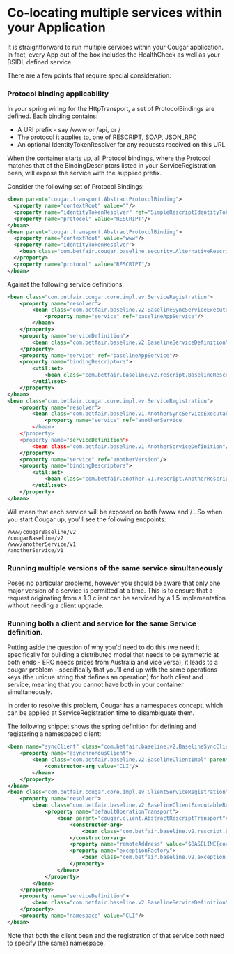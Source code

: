 ---
---
# Co-locating multiple services within your Application

It is straightforward to run multiple services within your Cougar application. In fact, every App out of the box includes
the HealthCheck as well as your BSIDL defined service.

There are a few points that require special consideration:

### Protocol binding applicability

In your spring wiring for the HttpTransport, a set of ProtocolBindings are defined. Each binding contains:

* A URI prefix - say /www or /api, or /
* The protocol it applies to, one of RESCRIPT, SOAP, JSON_RPC
* An optional IdentityTokenResolver for any requests received on this URL

When the container starts up, all Protocol bindings, where the Protocol matches that of the BindingDescriptors listed in
your ServiceRegistration bean, will expose the service with the supplied prefix.

Consider the following set of Protocol Bindings:

```xml
<bean parent="cougar.transport.AbstractProtocolBinding">
  <property name="contextRoot" value=""/>
  <property name="identityTokenResolver" ref="SimpleRescriptIdentityTokenResolver"/>
  <property name="protocol" value="RESCRIPT"/>
</bean>
<bean parent="cougar.transport.AbstractProtocolBinding">
  <property name="contextRoot" value="www"/>
  <property name="identityTokenResolver">
    <bean class="com.betfair.cougar.baseline.security.AlternativeRescriptIdentityTokenResolver"/>
  </property>
  <property name="protocol" value="RESCRIPT"/>
</bean>
```

Against the following service definitions:

```xml
<bean class="com.betfair.cougar.core.impl.ev.ServiceRegistration">
    <property name="resolver">
        <bean class="com.betfair.baseline.v2.BaselineSyncServiceExecutableResolver">
            <property name="service" ref="baselineAppService"/>
        </bean>
    </property>
    <property name="serviceDefinition">
        <bean class="com.betfair.baseline.v2.BaselineServiceDefinition"/>
    </property>
    <property name="service" ref="baselineAppService"/>
    <property name="bindingDescriptors">
        <util:set>
            <bean class="com.betfair.baseline.v2.rescript.BaselineRescriptServiceBindingDescriptor"/>
        </util:set>
    </property>
</bean>
<bean class="com.betfair.cougar.core.impl.ev.ServiceRegistration">
    <property name="resolver">
        <bean class="com.betfair.baseline.v1.AnotherSyncServiceExecutableResolver">
            <property name="service" ref="anotherService
        </bean>
    </property>
    <property name="serviceDefinition">
        <bean class="com.betfair.baseline.v1.AnotherServiceDefinition"/>
    </property>
    <property name="service" ref="anotherVersion"/>
    <property name="bindingDescriptors">
        <util:set>
            <bean class="com.betfair.another.v1.rescript.AnotherRescriptServiceBindingDescriptor"/>
        </util:set>
    </property>
</bean>
```

Will mean that each service will be exposed on both /www and / . So when you start Cougar up, you'll see the following endpoints:

```
/www/cougarBaseline/v2
/cougarBaseline/v2
/www/anotherService/v1
/anotherService/v1
```

### Running multiple versions of the same service simultaneously

Poses no particular problems, however you should be aware that only one major version of a service is permitted at a time.
This is to ensure that a request originating from a 1.3 client can be serviced by a 1.5 implementation without needing a
client upgrade.

### Running both a client and service for the same Service definition. 

Putting aside the question of why you'd need to do this (we need it specifically for building a distributed model that
needs to be symmetric at both ends - ERO needs prices from Australia and vice versa), it leads to a cougar problem - specifically
that you'll end up with the same operations keys (the unique string that defines an operation) for both client and service,
meaning that you cannot have both in your container simultaneously.

In order to resolve this problem, Cougar has a namespaces concept, which can be applied at ServiceRegistration time to
disambiguate them.

The following snippet shows the spring definition for defining and registering a namespaced client:

```xml
<bean name="syncClient" class="com.betfair.baseline.v2.BaselineSyncClientAdapter">
    <property name="asynchronousClient">
        <bean class="com.betfair.baseline.v2.BaselineClientImpl" parent="cougar.client.AbstractClient">
            <constructor-arg value="CLI"/>
        </bean>
    </property>
</bean>
<bean class="com.betfair.cougar.core.impl.ev.ClientServiceRegistration">
    <property name="resolver">
        <bean class="com.betfair.baseline.v2.BaselineClientExecutableResolver" init-method="init">
            <property name="defaultOperationTransport">
                <bean parent="cougar.client.AbstractRescriptTransport">
                    <constructor-arg>
                        <bean class="com.betfair.baseline.v2.rescript.BaselineRescriptServiceBindingDescriptor"/>
                    </constructor-arg>
                    <property name="remoteAddress" value="$BASELINE{cougar.client.rescript.remoteaddress}"/>
                    <property name="exceptionFactory">
                        <bean class="com.betfair.baseline.v2.exception.BaselineExceptionFactory"/>
                    </property>
                </bean>
            </property>
        </bean>
    </property>
    <property name="serviceDefinition">
        <bean class="com.betfair.baseline.v2.BaselineServiceDefinition"/>
    </property>
    <property name="namespace" value="CLI"/>
</bean>
```

Note that both the client bean and the registration of that service both need to specify (the same) namespace.